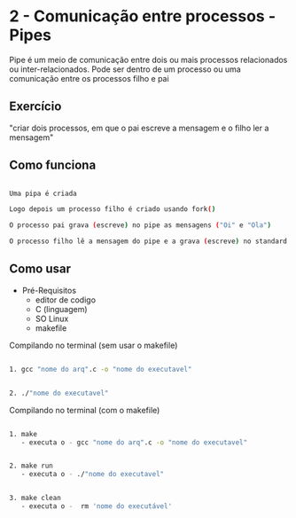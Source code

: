 # 2 - Comunicação entre processos - Pipes

Pipe é um meio de comunicação entre dois ou mais processos relacionados ou inter-relacionados. Pode ser dentro de um processo ou uma comunicação entre os processos filho e pai

## Exercício

"criar dois processos, em que o pai escreve a mensagem e o filho ler a mensagem"

## Como funciona 

```bash

Uma pipa é criada 

Logo depois um processo filho é criado usando fork()

O processo pai grava (escreve) no pipe as mensagens ("Oi" e "Ola")

O processo filho lê a mensagem do pipe e a grava (escreve) no standard output 

```

## Como usar
* Pré-Requisitos
  * editor de codigo
  * C (linguagem)
  * SO Linux
  * makefile

Compilando no terminal (sem usar o makefile) 

```bash

1. gcc "nome do arq".c -o "nome do executavel"

```
```bash

2. ./"nome do executavel"

```

Compilando no terminal (com o makefile)

```bash

1. make 
   - executa o - gcc "nome do arq".c -o "nome do executavel"

```
```bash

2. make run
   - executa o - ./"nome do executavel"

```
```bash

3. make clean
   - executa o -  rm 'nome do executável'
